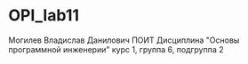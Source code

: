 # OPI_lab11
Могилев
Владислав
Данилович
ПОИТ
Дисциплина "Основы программной инженерии"
курс 1, группа 6, подгруппа 2
